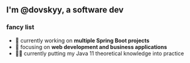 <h2>I'm @dovskyy, a software dev</h2>

<h3>fancy list </h3>

- 🔭 currently working on **multiple Spring Boot projects**
- 🌱 focusing on **web development and business applications**
- 🧑‍🔬 currently putting my Java 11 theoretical knowledge into practice

